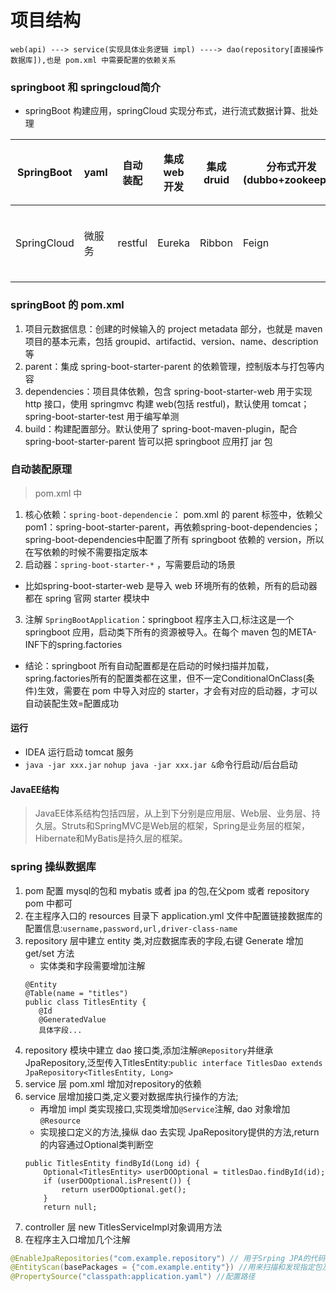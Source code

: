 # 项目结构
`
web(api) ---> service(实现具体业务逻辑 impl) ----> dao(repository[直接操作数据库]),也是 pom.xml 中需要配置的依赖关系
`
### springboot 和 springcloud简介
- springBoot 构建应用，springCloud 实现分布式，进行流式数据计算、批处理

SpringBoot | yaml | 自动装配 | 集成 web 开发 | 集成 druid | 分布式开发(dubbo+zookeeper) | swagger 接口文档 | 任务调度 | springSecurity：shiro
---|---|---|---|---|---|---|---|---
SpringCloud |微服务 | restful | Eureka | Ribbon | Feign | Hystrix | zuul 路由相关 | springcloud config：git


### springBoot 的 pom.xml
1. 项目元数据信息：创建的时候输入的 project metadata 部分，也就是 maven 项目的基本元素，包括 groupid、artifactid、version、name、description等
2. parent：集成 spring-boot-starter-parent 的依赖管理，控制版本与打包等内容
3. dependencies：项目具体依赖，包含 spring-boot-starter-web 用于实现 http 接口，使用 springmvc 构建 web(包括 restful)，默认使用 tomcat；spring-boot-starter-test 用于编写单测
4. build：构建配置部分。默认使用了 spring-boot-maven-plugin，配合 spring-boot-starter-parent 皆可以把 springboot 应用打 jar 包

### 自动装配原理
> pom.xml 中

1. 核心依赖：```spring-boot-dependencie```：
pom.xml 的 parent 标签中，依赖父 pom1：spring-boot-starter-parent，再依赖spring-boot-dependencies；spring-boot-dependencies中配置了所有 springboot 依赖的 version，所以在写依赖的时候不需要指定版本
2. 启动器：```spring-boot-starter-*``` ，写需要启动的场景
- 比如spring-boot-starter-web 是导入 web 环境所有的依赖，所有的启动器都在 spring 官网 starter 模块中
3. 注解 ```SpringBootApplication```：springboot 程序主入口,标注这是一个 springboot 应用，启动类下所有的资源被导入。在每个 maven 包的META-INF下的spring.factories
- 结论：springboot 所有自动配置都是在启动的时候扫描并加载，spring.factories所有的配置类都在这里，但不一定ConditionalOnClass(条件)生效，需要在 pom 中导入对应的 starter，才会有对应的启动器，才可以自动装配生效=配置成功

#### 运行
- IDEA 运行启动 tomcat 服务
- ```java -jar xxx.jar``` ```nohup java -jar xxx.jar &```命令行启动/后台启动
#### JavaEE结构
> JavaEE体系结构包括四层，从上到下分别是应用层、Web层、业务层、持久层。Struts和SpringMVC是Web层的框架，Spring是业务层的框架，Hibernate和MyBatis是持久层的框架。


### spring 操纵数据库
1. pom 配置 mysql的包和 mybatis 或者 jpa 的包,在父pom 或者 repository pom 中都可
2. 在主程序入口的 resources 目录下 application.yml 文件中配置链接数据库的配置信息:`username,password,url,driver-class-name`
3. repository 层中建立 entity 类,对应数据库表的字段,右键 Generate 增加 get/set 方法
    - 实体类和字段需要增加注解
    ```
    @Entity               
    @Table(name = "titles")
    public class TitlesEntity {
       @Id
       @GeneratedValue
       具体字段...
   ```
4. repository 模块中建立 dao 接口类,添加注解`@Repository`并继承 JpaRepository,泛型传入TitlesEntity:`public interface TitlesDao extends JpaRepository<TitlesEntity, Long>`
5. service 层 pom.xml 增加对repository的依赖
6. service 层增加接口类,定义要对数据库执行操作的方法; 
    - 再增加 impl 类实现接口,实现类增加`@Service`注解, dao 对象增加`@Resource`
    - 实现接口定义的方法,操纵 dao 去实现 JpaRepository提供的方法,return 的内容通过Optional类判断空
    ``` $java
    public TitlesEntity findById(Long id) {
        Optional<TitlesEntity> userDOOptional = titlesDao.findById(id);
        if (userDOOptional.isPresent()) {
            return userDOOptional.get();
        }
        return null;
    ```
7. controller 层 new TitlesServiceImpl对象调用方法
8. 在程序主入口增加几个注解
``` java
@EnableJpaRepositories("com.example.repository") // 用于Srping JPA的代码配置
@EntityScan(basePackages = {"com.example.entity"}) //用来扫描和发现指定包及其子包中的Entity定义
@PropertySource("classpath:application.yaml") //配置路径
```